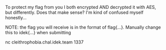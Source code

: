 To protect my flag from you I both encrypted AND decrypted it with AES, but differently. Does that make sense? I'm kind of confused myself honestly...

NOTE: the flag you will receive is in the format of flag{...}. Manually change this to idek{...} when submitting

nc cleithrophobia.chal.idek.team 1337


